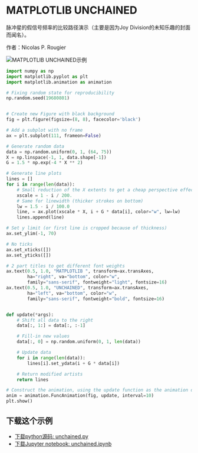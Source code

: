 # MATPLOTLIB UNCHAINED

脉冲星的假信号频率的比较路径演示（主要是因为Joy Division的未知乐趣的封面而闻名）。

作者：Nicolas P. Rougier

![MATPLOTLIB UNCHAINED示例](https://matplotlib.org/_images/sphx_glr_unchained_001.png)

```python
import numpy as np
import matplotlib.pyplot as plt
import matplotlib.animation as animation

# Fixing random state for reproducibility
np.random.seed(19680801)


# Create new Figure with black background
fig = plt.figure(figsize=(8, 8), facecolor='black')

# Add a subplot with no frame
ax = plt.subplot(111, frameon=False)

# Generate random data
data = np.random.uniform(0, 1, (64, 75))
X = np.linspace(-1, 1, data.shape[-1])
G = 1.5 * np.exp(-4 * X ** 2)

# Generate line plots
lines = []
for i in range(len(data)):
    # Small reduction of the X extents to get a cheap perspective effect
    xscale = 1 - i / 200.
    # Same for linewidth (thicker strokes on bottom)
    lw = 1.5 - i / 100.0
    line, = ax.plot(xscale * X, i + G * data[i], color="w", lw=lw)
    lines.append(line)

# Set y limit (or first line is cropped because of thickness)
ax.set_ylim(-1, 70)

# No ticks
ax.set_xticks([])
ax.set_yticks([])

# 2 part titles to get different font weights
ax.text(0.5, 1.0, "MATPLOTLIB ", transform=ax.transAxes,
        ha="right", va="bottom", color="w",
        family="sans-serif", fontweight="light", fontsize=16)
ax.text(0.5, 1.0, "UNCHAINED", transform=ax.transAxes,
        ha="left", va="bottom", color="w",
        family="sans-serif", fontweight="bold", fontsize=16)


def update(*args):
    # Shift all data to the right
    data[:, 1:] = data[:, :-1]

    # Fill-in new values
    data[:, 0] = np.random.uniform(0, 1, len(data))

    # Update data
    for i in range(len(data)):
        lines[i].set_ydata(i + G * data[i])

    # Return modified artists
    return lines

# Construct the animation, using the update function as the animation director.
anim = animation.FuncAnimation(fig, update, interval=10)
plt.show()
```

## 下载这个示例
            
- [下载python源码: unchained.py](https://matplotlib.org/_downloads/unchained.py)
- [下载Jupyter notebook: unchained.ipynb](https://matplotlib.org/_downloads/unchained.ipynb)